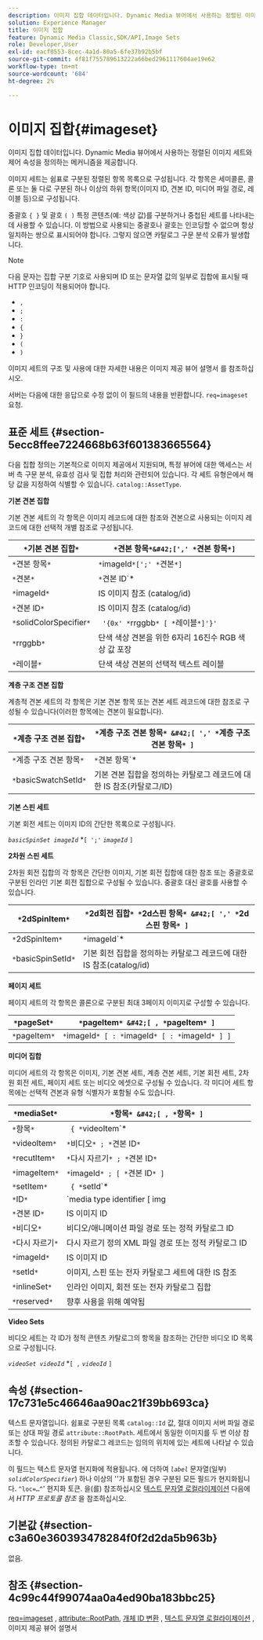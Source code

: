 ```yaml
---
description: 이미지 집합 데이터입니다. Dynamic Media 뷰어에서 사용하는 정렬된 이미지 세트와 제어 속성을 정의하는 메커니즘을 제공합니다.
solution: Experience Manager
title: 이미지 집합
feature: Dynamic Media Classic,SDK/API,Image Sets
role: Developer,User
exl-id: eacf0553-8cec-4a1d-80a5-6fe37b92b5bf
source-git-commit: 4f81f755789613222a66bed2961117604ae19e62
workflow-type: tm+mt
source-wordcount: '684'
ht-degree: 2%

---
```


# 이미지 집합{#imageset}

이미지 집합 데이터입니다. Dynamic Media 뷰어에서 사용하는 정렬된 이미지 세트와 제어 속성을 정의하는 메커니즘을 제공합니다.

이미지 세트는 쉼표로 구분된 정렬된 항목 목록으로 구성됩니다. 각 항목은 세미콜론, 콜론 또는 둘 다로 구분된 하나 이상의 하위 항목(이미지 ID, 견본 ID, 미디어 파일 경로, 레이블 등)으로 구성됩니다.

중괄호 `{ }` 및 괄호 `( )` 특정 콘텐츠(예: 색상 값)를 구분하거나 중첩된 세트를 나타내는 데 사용할 수 있습니다. 이 방법으로 사용되는 중괄호나 괄호는 인코딩할 수 없으며 항상 일치하는 쌍으로 표시되어야 합니다. 그렇지 않으면 카탈로그 구문 분석 오류가 발생합니다.

>[!NOTE]
>
>다음 문자는 집합 구분 기호로 사용되며 ID 또는 문자열 값의 일부로 집합에 표시될 때 HTTP 인코딩이 적용되어야 합니다.
>
>* `,`
>* `;`
>* `:`
>* `{`
>* `}`
>* `(`
>* `)`


이미지 세트의 구조 및 사용에 대한 자세한 내용은 이미지 제공 뷰어 설명서 를 참조하십시오.

서버는 다음에 대한 응답으로 수정 없이 이 필드의 내용을 반환합니다. `req=imageset` 요청.

## 표준 세트 {#section-5ecc8ffee7224668b63f601383665564}

다음 집합 정의는 기본적으로 이미지 제공에서 지원되며, 특정 뷰어에 대한 액세스는 서버 측 구문 분석, 유효성 검사 및 집합 처리와 관련되어 있습니다. 각 세트 유형은에서 해당 값을 지정하여 식별할 수 있습니다. `catalog::AssetType`.

**기본 견본 집합**

기본 견본 세트의 각 항목은 이미지 레코드에 대한 참조와 견본으로 사용되는 이미지 레코드에 대한 선택적 개별 참조로 구성됩니다.

| `*`기본 견본 집합`*` | `*`견본 항목`*&#42;[',' *`견본 항목`*]` |
|---|---|
| `*`견본 항목`*` | `*`imageId`*[';' *`견본`*]` |
| `*`견본`*` | `*`견본 ID`*|solidColorSpecifier` |
| `*`imageId`*` | IS 이미지 참조 (catalog/id) |
| `*`견본 ID`*` | IS 이미지 참조 (catalog/id) |
| `*`solidColorSpecifier`*` | ` '{0x' *`rrggbb`* [ *`레이블`*]'}'` |
| `*`rrggbb`*` | 단색 색상 견본을 위한 6자리 16진수 RGB 색상 값 포장 |
| `*`레이블`*` | 단색 색상 견본의 선택적 텍스트 레이블 |

**계층 구조 견본 집합**

계층적 견본 세트의 각 항목은 기본 견본 항목 또는 견본 세트 레코드에 대한 참조로 구성될 수 있습니다(이러한 항목에는 견본이 필요합니다).

| `*`계층 구조 견본 집합`*` | `*`계층 구조 견본 항목`* &#42;[ ',' *`계층 구조 견본 항목`* ]` |
|---|---|
| `*`계층 구조 견본 항목`*` | `*`견본 항목`* | { *`basicSwatchSetId`* ';' *`견본`* }` |
| `*`basicSwatchSetId`*` | 기본 견본 집합을 정의하는 카탈로그 레코드에 대한 IS 참조(카탈로그/ID) |

**기본 스핀 세트**

기본 회전 세트는 이미지 ID의 간단한 목록으로 구성됩니다.

*`basicSpinSet imageId`*  &#42;`[ ';'`  *`imageId`* `]`

**2차원 스핀 세트**

2차원 회전 집합의 각 항목은 간단한 이미지, 기본 회전 집합에 대한 참조 또는 중괄호로 구분된 인라인 기본 회전 집합으로 구성될 수 있습니다. 중괄호 대신 괄호를 사용할 수 있습니다.

| `*`2dSpinItem`*` | `*`2d회전 집합`* *`2d스핀 항목`* &#42;[ ',' *`2d스핀 항목`* ]` |
|---|---|
| `*`2dSpinItem`*` | `*`imageId`* | { '{' *`기본 회전 집합`* '}' } | *`basicSpinSetId`*` |
| `*`basicSpinSetId`*` | 기본 회전 집합을 정의하는 카탈로그 레코드에 대한 IS 참조(catalog/id) |

**페이지 세트**

페이지 세트의 각 항목은 콜론으로 구분된 최대 3페이지 이미지로 구성할 수 있습니다.

| `*`pageSet`*` | `*`pageItem`* &#42;[ , *`pageItem`* ]` |
|---|---|
| `*`pageItem`*` | `*`imageId`* [ : *`imageId`* [ : *`imageId`* ] ]` |

**미디어 집합**

미디어 세트의 각 항목은 이미지, 기본 견본 세트, 계층 견본 세트, 기본 회전 세트, 2차원 회전 세트, 페이지 세트 또는 비디오 에셋으로 구성될 수 있습니다. 각 미디어 세트 항목에는 선택적 견본과 유형 식별자가 포함될 수도 있습니다.

| `*`mediaSet`*` | `*`항목`* &#42;[ , *`항목`* ]` |
|---|---|
| `*`항목`*` | ` { *`videoItem`* | *`recutItem`* | *`imageItem`*}} | *`setItem`* } [ ; [ *`ID`* ] [ ; [ *`예약됨`* ] ] ]` |
| `*`videoItem`*` | `*`비디오`* ; *`견본 ID`*` |
| `*`recutItem`*` | `*`다시 자르기`* ; *`견본 ID`*` |
| `*`imageItem`*` | `*`imageId`* ; [ *`견본 ID`* ]` |
| `*`setItem`*` | ` { *`setId`* | { '{' *`inlineSet`* '}' } } ; *`견본 ID`*` |
| `*`ID`*` | `media type identifier [ img | basic | advanced_image | img | img_set | advanced_imageset | advanced_swatchset | spin | video ]` |
| `*`견본 ID`*` | IS 이미지 ID |
| `*`비디오`*` | 비디오/애니메이션 파일 경로 또는 정적 카탈로그 ID |
| `*`다시 자르기`*` | 다시 자르기 정의 XML 파일 경로 또는 정적 카탈로그 ID |
| `*`imageId`*` | IS 이미지 ID |
| `*`setId`*` | 이미지, 스핀 또는 전자 카탈로그 세트에 대한 IS 참조 |
| `*`inlineSet`*` | 인라인 이미지, 회전 또는 전자 카탈로그 집합 |
| `*`reserved`*` | 향후 사용을 위해 예약됨 |

**Video Sets**

비디오 세트는 각 ID가 정적 콘텐츠 카탈로그의 항목을 참조하는 간단한 비디오 ID 목록으로 구성됩니다.

*`videoSet videoId`*  &#42;`[ ,`  *`videoId`* `]`

## 속성 {#section-17c731e5c46646aa90ac21f39bb693ca}

텍스트 문자열입니다. 쉼표로 구분된 목록 `catalog::Id` 값, 절대 이미지 서버 파일 경로 또는 상대 파일 경로 `attribute::RootPath`. 세트에서 동일한 이미지를 두 번 이상 참조할 수 있습니다. 정의된 카탈로그 레코드는 임의의 위치에 있는 세트에 나타날 수 있습니다.

이 필드는 텍스트 문자열 현지화에 적용됩니다. 에 더하여 *`label`* 문자열(일부) *`solidColorSpecifier`*) 하나 이상의 &#39;&#39;가 포함된 경우 구분된 모든 필드가 현지화됩니다. `^loc=…^`&#39; 현지화 토큰. 을(를) 참조하십시오 [텍스트 문자열 로컬라이제이션](/help/aem-is-ir-api/is-api/http-ref/image-serving-api-ref/c-http-protocol-reference/c-syntax-and-features/r-text-string-localization.md) 다음에서 *HTTP 프로토콜 참조* 을 참조하십시오.

## 기본값 {#section-c3a60e360393478284f0f2d2da5b963b}

없음.

## 참조 {#section-4c99c44f99074aa0a4ed90ba183bbc25}

[req=imageset](/help/aem-is-ir-api/is-api/http-ref/image-serving-api-ref/c-http-protocol-reference/c-command-reference/r-req/r-req.md) , [attribute::RootPath](/help/aem-is-ir-api/is-api/image-catalog/image-serving-api-ref/c-image-catalog-reference/c-attributes-reference/r-rootpath.md), [개체 ID 변환](/help/aem-is-ir-api/is-api/http-ref/image-serving-api-ref/c-http-protocol-reference/c-syntax-and-features/r-object-id-translation.md) , [텍스트 문자열 로컬라이제이션](/help/aem-is-ir-api/is-api/http-ref/image-serving-api-ref/c-http-protocol-reference/c-syntax-and-features/r-text-string-localization.md) , 이미지 제공 뷰어 설명서
